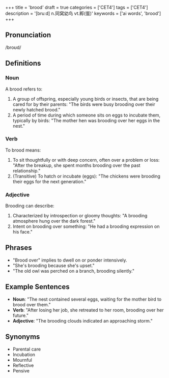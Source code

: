 +++
title = 'brood'
draft = true
categories = ['CET4']
tags = ['CET4']
description = '[bruːd] n.同窝幼鸟 vt.孵(蛋)'
keywords = ['ai words', 'brood']
+++

## Pronunciation
/broʊd/

## Definitions
### Noun
A brood refers to:
1. A group of offspring, especially young birds or insects, that are being cared for by their parents: "The birds were busy brooding over their newly hatched brood."
2. A period of time during which someone sits on eggs to incubate them, typically by birds: "The mother hen was brooding over her eggs in the nest."

### Verb
To brood means:
1. To sit thoughtfully or with deep concern, often over a problem or loss: "After the breakup, she spent months brooding over the past relationship."
2. (Transitive) To hatch or incubate (eggs): "The chickens were brooding their eggs for the next generation."

### Adjective
Brooding can describe:
1. Characterized by introspection or gloomy thoughts: "A brooding atmosphere hung over the dark forest."
2. Intent on brooding over something: "He had a brooding expression on his face."

## Phrases
- "Brood over" implies to dwell on or ponder intensively.
- "She's brooding because she's upset."
- "The old owl was perched on a branch, brooding silently."

## Example Sentences
- **Noun**: "The nest contained several eggs, waiting for the mother bird to brood over them."
- **Verb**: "After losing her job, she retreated to her room, brooding over her future."
- **Adjective**: "The brooding clouds indicated an approaching storm."

## Synonyms
- Parental care
- Incubation
- Mournful
- Reflective
- Pensive
